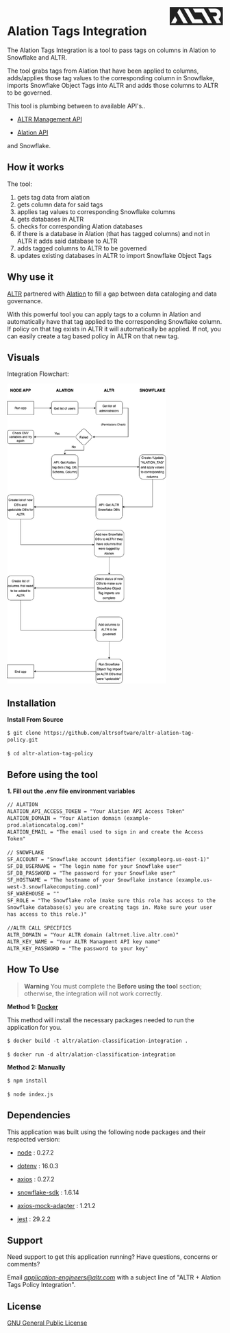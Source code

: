 <a  href="https://altr.com">

  

<img  src="./imgs/altr-logo.jpg"  alt="ALTR log"  title="ALTR"  align="right"  height="42">

  

</a>

  

  

# Alation Tags Integration

  

The Alation Tags Integration is a tool to pass tags on columns in Alation to Snowflake and ALTR.

 The tool grabs tags from Alation that have been applied to columns, adds/applies those tag values to the corresponding column in Snowflake, imports Snowflake Object Tags into ALTR and adds those columns to ALTR to be governed.

This tool is plumbing between to available API's..

- [ALTR Management API](https://altrnet.live.altr.com/api/swagger/)

- [Alation API](https://developer.alation.com/dev/reference/refresh-access-token-overview)

 and Snowflake.

  

## How it works
  

The tool:

 1. gets tag data from alation
 2. gets column data for said tags
 3. applies tag values to corresponding Snowflake columns
 4. gets databases in ALTR
 5. checks for corresponding Alation databases
 6. if there is a database in Alation (that has tagged columns) and not in ALTR it adds said database to ALTR
 7. adds tagged columns to ALTR to be governed
 8. updates existing databases in ALTR to import Snowflake Object Tags

  

  

## Why use it

  

<a  href="https://www.altr.com/">ALTR</a> partnered with <a  href="https://www.alation.com/">Alation</a> to fill a gap between data cataloging and data governance. 

With this powerful tool you can apply tags to a column in Alation and automatically have that tag applied to the corresponding Snowflake column. If policy on that tag exists in ALTR it will automatically be applied. If not, you can easily create a tag based policy in ALTR on that new tag.

  

  

## Visuals

Integration Flowchart:

  

<img  src="./imgs/alation-tags-integration-flowchart.png"  alt="Integration Flowchart"  height="700">


## Installation

**Install From Source**

    $ git clone https://github.com/altrsoftware/altr-alation-tag-policy.git
    
    $ cd altr-alation-tag-policy



## Before using the tool  

**1. Fill out the .env file environment variables**

    // ALATION
    ALATION_API_ACCESS_TOKEN = "Your Alation API Access Token"
    ALATION_DOMAIN = "Your Alation domain (example-prod.alationcatalog.com)"
    ALATION_EMAIL = "The email used to sign in and create the Access Token"
    
    // SNOWFLAKE
    SF_ACCOUNT = "Snowflake account identifier (exampleorg.us-east-1)"
	SF_DB_USERNAME = "The login name for your Snowflake user"
	SF_DB_PASSWORD = "The password for your Snowflake user"
	SF_HOSTNAME = "The hostname of your Snowflake instance (example.us-west-3.snowflakecomputing.com)"
    SF_WAREHOUSE = ""
    SF_ROLE = "The Snowflake role (make sure this role has access to the Snowflake database(s) you are creating tags in. Make sure your user has access to this role.)"
    
    //ALTR CALL SPECIFICS
    ALTR_DOMAIN = "Your ALTR domain (altrnet.live.altr.com)"
    ALTR_KEY_NAME = "Your ALTR Managment API key name"
    ALTR_KEY_PASSWORD = "The password to your key"

  
## How To Use

> **Warning**
You must complete the **Before using the tool** section; otherwise, the integration will not work correctly.

**Method 1: <a  href="https://www.docker.com/">Docker</a>**

This method will install the necessary packages needed to run the application for you.

    $ docker build -t altr/alation-classification-integration .
    
    $ docker run -d altr/alation-classification-integration

**Method 2: Manually**

    $ npm install
    
    $ node index.js


## Dependencies

This application was built using the following node packages and their respected version:

- [node](https://nodejs.org/download/release/v16.0.0/) : 0.27.2

  

- [dotenv](https://www.npmjs.com/package/dotenv/v/16.0.3) : 16.0.3

  

- [axios](https://www.npmjs.com/package/axios/v/0.27.2) : 0.27.2

  

- [snowflake-sdk](https://www.npmjs.com/package/snowflake-sdk/v/1.6.14) : 1.6.14

  

- [axios-mock-adapter](https://www.npmjs.com/package/axios-mock-adapter/v/1.21.2) : 1.21.2

  

- [jest](https://www.npmjs.com/package/jest/v/29.2.2) : 29.2.2
  

## Support

Need support to get this application running? Have questions, concerns or comments?

Email *application-engineers@altr.com* with a subject line of "ALTR + Alation Tags Policy Integration".
   
  
## License

[GNU General Public License](gnu-gpl-v3.0.md)